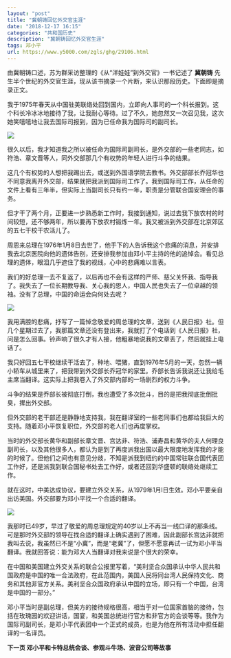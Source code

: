 ```yaml
---
layout: "post"
title: "冀朝铸回忆外交官生涯"
date: "2018-12-17 16:15"
categories: "共和国历史"
description: "冀朝铸回忆外交官生涯"
tags: 邓小平
url: https://www.y5000.com/zgls/ghg/29106.html
---
```






由冀朝铸口述，苏为群采访整理的《从“洋娃娃”到外交官》一书记述了 **冀朝铸**
先生半个世纪的外交官生涯，现从该书摘录一个片断，来认识那段历史。下面即是摘录正文。

我于1975年春天从中国驻美联络处回到国内，立即向人事司的一个科长报到。这个科长冷冰冰地接待了我，让我耐心等待。过了不久，她忽然又一次召见我，这次她笑嘻嘻地让我去国际司报到，因为已任命我为国际司的副司长。

![](https://img.y5000.com/uploads/allimg/180308/13-1P30Q33533J2.jpg)

很久以后，我才知道我之所以被任命为国际司副司长，是外交部的一些老同志，如符浩、章文晋等人，同外交部那几个有权势的年轻人进行斗争的结果。

这几个有权势的人想把我踢出去，或送到外国语学院去教书。外交部部长乔冠华也不同意我离开外交部，结果就把我派到国际司工作了。我到国际司工作，从任命的文件上看有三年半，但实际上当副司长只有约一年，职责是分管联合国安理会的事务。

但才干了两个月，正要进一步熟悉新工作时，我接到通知，说过去我下放农村的时间较短，还不够两年，所以要再下放农村锻炼一年。我又被派到外交部在北京郊区的五七干校干农活儿了。

周恩来总理在1976年1月8日去世了，他手下的人告诉我这个悲痛的消息，并安排我去北京医院向他的遗体告别，还安排我参加由邓小平主持的他的追悼会。看见总理的遗体，眼泪几乎遮住了我的视线，心中的悲痛难以言表。

我们的好总理一去不复返了，以后再也不会有这样的严师、慈父关怀我、指导我了。我失去了一位长期教导我、关心我的恩人，中国人民也失去了一位卓越的领袖。没有了总理，中国的命运会向何处去呢？

![](https://img.y5000.com/uploads/allimg/180308/13-1P30Q33600107.jpg)

我用满腔的悲痛，抒写了一篇悼念敬爱的周总理的文章，送到《人民日报》社。但几个星期过去了，我那篇文章还没有登出来，我就打了个电话到《人民日报》社，问是怎么回事。铃声响了很久才有人接，他粗暴地说我的文章丢了，然后就挂上电话了。

我只好回五七干校继续干活去了，种地、喂猪，直到1976年5月的一天，忽然一辆小轿车从城里来了，把我带到外交部长乔冠华的家里。乔部长告诉我说还让我给毛主席当翻译。这实际上把我卷入了外交部内部的一场剧烈的权力斗争。

斗争的结果是乔部长被彻底打倒，我也遭受了多次批斗，目的是把我彻底批倒批臭，撵出外交部。

但外交部的老干部还是静静地支持我，我在翻译室的一些老同事们也都给我巨大的支持。随着邓小平恢复职位，外交部的老人们也再度掌权。

当时的外交部长黄华和副部长章文晋、宫达非、符浩、浦寿昌和黄华的夫人何理良副司长，以及其他很多人，都认为是到了再度派我出国以最大限度地发挥我的才能的时候了。但他们之间也有意见分歧，不知是派我到纽约的中国常驻联合国代表团工作好，还是派我到联合国秘书处去工作好，或者还回到华盛顿的联络处继续工作。

就在这时，中美达成协议，要建立外交关系，从1979年1月l日生效。邓小平要亲自出访美国。外交部要为邓小平找一个合适的翻译。

![](https://img.y5000.com/uploads/allimg/180308/13-1P30Q336464K.jpg)

我那时已49岁，早过了敬爱的周总理规定的40岁以上不再当一线口译的那条线。可是那时外交部的领导在找合适的翻译上确实遇到了困难，因此副部长宫达非就把我叫去说，我虽然已不是“小冀”，而是“老冀”了，但愿不愿意再试一试为邓小平当翻译。我就回答说：能为邓大人当翻译对我来说是个很大的荣幸。

在中国和美国建立外交关系的联合公报里写着，“美利坚合众国承认中华人民共和国政府是中国的唯一合法政府，在此范围内，美国人民将同台湾人民保持文化、商务和其他非官方关系。美利坚合众国政府承认中国的立场，即只有一个中国，台湾是中国的一部分。”

邓小平当时是副总理，但美方的接待规格很高，相当于对一位国家首脑的接待，包括在玫瑰园的欢迎讲话，国宴，和美国总统进行官方和非官方的会谈等等。我作为国际司副司长，是邓小平代表团中一个正式的成员，也是为他在所有活动中担任翻译的一名译员。

**下一页 邓小平和卡特总统会谈、参观斗牛场、波音公司等故事**
